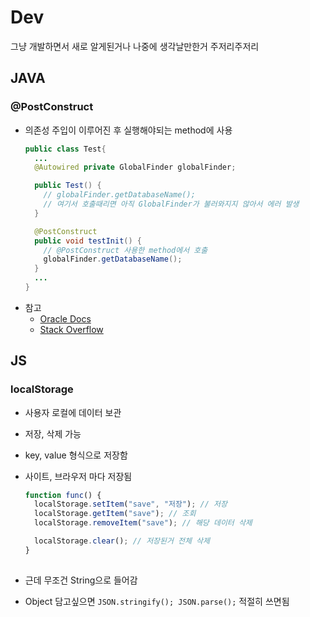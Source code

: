 # Dev
그냥 개발하면서 새로 알게된거나 나중에 생각날만한거 주저리주저리

## JAVA
### @PostConstruct
  - 의존성 주입이 이루어진 후 실행해야되는 method에 사용  
    ```java
    public class Test{
	  ...
	  @Autowired private GlobalFinder globalFinder;

	  public Test() {
	    // globalFinder.getDatabaseName();
	    // 여기서 호출때리면 아직 GlobalFinder가 불러와지지 않아서 에러 발생
	  }

	  @PostConstruct
	  public void testInit() {
	    // @PostConstruct 사용한 method에서 호출
	    globalFinder.getDatabaseName();
	  }
	  ...
    }
    ```
  - 참고
    - [Oracle Docs](https://docs.oracle.com/javaee/7/api/javax/annotation/PostConstruct.html)
    - [Stack Overflow](https://stackoverflow.com/questions/3406555/why-use-postconstruct)

## JS
### localStorage
  - 사용자 로컬에 데이터 보관
  - 저장, 삭제 가능
  - key, value 형식으로 저장함
  - 사이트, 브라우저 마다 저장됨

    ```javascript
    function func() {
      localStorage.setItem("save", "저장"); // 저장
      localStorage.getItem("save"); // 조회
      localStorage.removeItem("save"); // 해당 데이터 삭제

      localStorage.clear(); // 저장된거 전체 삭제	
    }
      
    ```

  - 근데 무조건 String으로 들어감
  - Object 담고싶으면 `JSON.stringify(); JSON.parse();` 적절히 쓰면됨 

